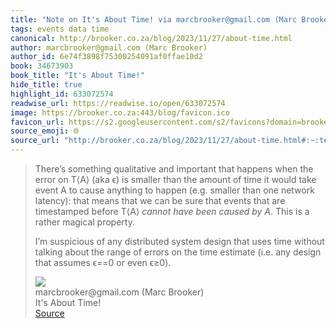 ```yaml
---
title: "Note on It's About Time! via marcbrooker@gmail.com (Marc Brooker)"
tags: events data time
canonical: http://brooker.co.za/blog/2023/11/27/about-time.html
author: marcbrooker@gmail.com (Marc Brooker)
author_id: 6e74f3898f75300254091af0ffae10d2
book: 34673903
book_title: "It's About Time!"
hide_title: true
highlight_id: 633072574
readwise_url: https://readwise.io/open/633072574
image: https://brooker.co.za:443/blog/favicon.ico
favicon_url: https://s2.googleusercontent.com/s2/favicons?domain=brooker.co.za
source_emoji: 🌐
source_url: "http://brooker.co.za/blog/2023/11/27/about-time.html#:~:text=There%E2%80%99s%20something%20qualitative,or%20even%20%CF%B5%E2%89%A50%29."
---
```


> There’s something qualitative and important that happens when the error on T⟨A⟩ (aka ϵ) is smaller than the amount of time it would take event A to cause anything to happen (e.g. smaller than one network latency): that means that we can be sure that events that are timestamped before T⟨A⟩ *cannot have been caused by A*. This is a rather magical property.
> 
> I’m suspicious of any distributed system design that uses time without talking about the range of errors on the time estimate (i.e. any design that assumes ϵ==0 or even ϵ≥0).
> <div class="quoteback-footer"><div class="quoteback-avatar"><img class="mini-favicon" src="https://s2.googleusercontent.com/s2/favicons?domain=brooker.co.za"></div><div class="quoteback-metadata"><div class="metadata-inner"><span style="display:none">FROM:</span><div aria-label="marcbrooker@gmail.com (Marc Brooker)" class="quoteback-author"> marcbrooker@gmail.com (Marc Brooker)</div><div aria-label="It's About Time!" class="quoteback-title"> It's About Time!</div></div></div><div class="quoteback-backlink"><a target="_blank" aria-label="go to the full text of this quotation" rel="noopener" href="http://brooker.co.za/blog/2023/11/27/about-time.html#:~:text=There%E2%80%99s%20something%20qualitative,or%20even%20%CF%B5%E2%89%A50%29." class="quoteback-arrow"> Source</a></div></div>